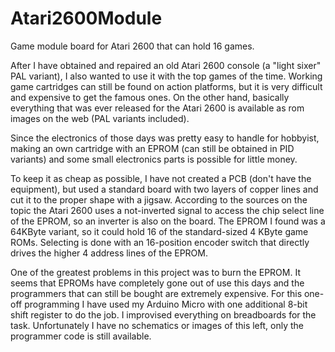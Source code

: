 # Atari2600Module
Game module board for Atari 2600 that can hold 16 games.

After I have obtained and repaired an old Atari 2600 console (a "light sixer" PAL variant), 
I also wanted to use it with the top games of the time. Working game cartridges can still be found
on action platforms, but it is very difficult and expensive to get the famous ones. 
On the other hand, basically everything that was ever released for the Atari 2600 is available 
as rom images on the web (PAL variants included).

Since the electronics of those days was pretty easy to handle for hobbyist, making an own 
cartridge with an EPROM (can still be obtained in PID variants) and some small electronics parts
is possible for little money.

To keep it as cheap as possible, I have not created a PCB (don't have the equipment), but
used a standard board with two layers of copper lines and cut it to the proper shape with a jigsaw.
According to the sources on the topic the Atari 2600 uses a not-inverted signal to access the 
chip select line of the EPROM, so an inverter is also on the board.
The EPROM I found was a 64KByte variant, so it could hold 16 of the standard-sized 4 KByte 
game ROMs. Selecting is done with an 16-position encoder switch that directly drives the 
higher 4 address lines of the EPROM.

One of the greatest problems in this project was to burn the EPROM. It seems that EPROMs have
completely gone out of use this days and the programmers that can still be bought are extremely
expensive. For this one-off programming I have used my Arduino Micro with one additional 8-bit 
shift register to do the job. I improvised everything on breadboards for the task. Unfortunately 
I have no schematics or images of this left, only the programmer code is still available. 

